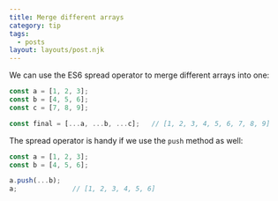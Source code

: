 ```yaml
---
title: Merge different arrays
category: tip
tags:
  - posts
layout: layouts/post.njk
---
```


We can use the ES6 spread operator to merge different arrays into one:

```js
const a = [1, 2, 3];
const b = [4, 5, 6];
const c = [7, 8, 9];

const final = [...a, ...b, ...c];   // [1, 2, 3, 4, 5, 6, 7, 8, 9]
```

The spread operator is handy if we use the `push` method as well:

```js
const a = [1, 2, 3];
const b = [4, 5, 6];

a.push(...b);
a;              // [1, 2, 3, 4, 5, 6]
```